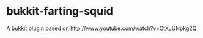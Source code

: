 bukkit-farting-squid
====================

A bukkit plugin based on http://www.youtube.com/watch?v=CtXJUNpkg2Q
